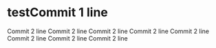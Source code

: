 # testCommit 1 line
Commit 2 line
Commit 2 line
Commit 2 line
Commit 2 line
Commit 2 line
Commit 2 line
Commit 2 line
Commit 2 line
